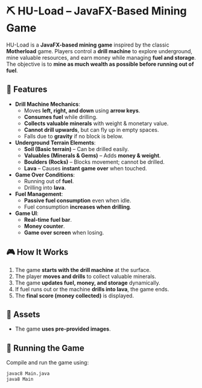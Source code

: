# ⛏️ HU-Load – JavaFX-Based Mining Game

HU-Load is a **JavaFX-based mining game** inspired by the classic **Motherload** game. Players control a **drill machine** to explore underground, mine valuable resources, and earn money while managing **fuel and storage**. The objective is to **mine as much wealth as possible before running out of fuel**.

## 📌 Features
- **Drill Machine Mechanics**:
  - Moves **left, right, and down** using **arrow keys**.
  - **Consumes fuel** while drilling.
  - **Collects valuable minerals** with weight & monetary value.
  - **Cannot drill upwards**, but can fly up in empty spaces.
  - Falls due to **gravity** if no block is below.
- **Underground Terrain Elements**:
  - **Soil (Basic terrain)** – Can be drilled easily.
  - **Valuables (Minerals & Gems)** – Adds **money & weight**.
  - **Boulders (Rocks)** – Blocks movement; cannot be drilled.
  - **Lava** – Causes **instant game over** when touched.
- **Game Over Conditions**:
  - Running out of **fuel**.
  - Drilling into **lava**.
- **Fuel Management**:
  - **Passive fuel consumption** even when idle.
  - Fuel consumption **increases when drilling**.
- **Game UI**:
  - **Real-time fuel bar**.
  - **Money counter**.
  - **Game over screen** when losing.

## 🎮 How It Works
1. The game **starts with the drill machine** at the surface.
2. The player **moves and drills** to collect valuable minerals.
3. The game **updates fuel, money, and storage** dynamically.
4. If fuel runs out or the machine **drills into lava**, the game ends.
5. The **final score (money collected)** is displayed.

## 📂 Assets
- The game **uses pre-provided images**.

## 🚀 Running the Game
Compile and run the game using:
```bash
javac8 Main.java
java8 Main

